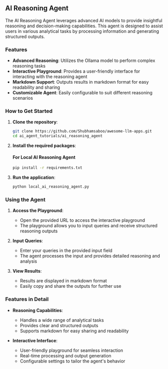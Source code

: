## AI Reasoning Agent

The AI Reasoning Agent leverages advanced AI models to provide insightful reasoning and decision-making capabilities. This agent is designed to assist users in various analytical tasks by processing information and generating structured outputs.

### Features
- **Advanced Reasoning**: Utilizes the Ollama model to perform complex reasoning tasks
- **Interactive Playground**: Provides a user-friendly interface for interacting with the reasoning agent
- **Markdown Support**: Outputs results in markdown format for easy readability and sharing
- **Customizable Agent**: Easily configurable to suit different reasoning scenarios

### How to Get Started
1. **Clone the repository**:
    ```bash
    git clone https://github.com/Shubhamsaboo/awesome-llm-apps.git
    cd ai_agent_tutorials/ai_reasoning_agent
    ```

2. **Install the required packages**:
    #### For Local AI Reasoning Agent
    ```bash
    pip install -r requirements.txt
    ```

3. **Run the application**:
    ```bash
    python local_ai_reasoning_agent.py
    ```

### Using the Agent
1. **Access the Playground**:
    - Open the provided URL to access the interactive playground
    - The playground allows you to input queries and receive structured reasoning outputs

2. **Input Queries**:
    - Enter your queries in the provided input field
    - The agent processes the input and provides detailed reasoning and analysis

3. **View Results**:
    - Results are displayed in markdown format
    - Easily copy and share the outputs for further use

### Features in Detail
- **Reasoning Capabilities**:
  - Handles a wide range of analytical tasks
  - Provides clear and structured outputs
  - Supports markdown for easy sharing and readability

- **Interactive Interface**:
  - User-friendly playground for seamless interaction
  - Real-time processing and output generation
  - Configurable settings to tailor the agent's behavior
